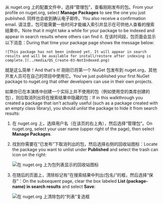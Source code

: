 <span data-ttu-id="4da8c-101">从 nuget.org 上的配置文件中，选择“管理包”，查看刚刚发布的包。</span><span class="sxs-lookup"><span data-stu-id="4da8c-101">From your profile on nuget.org, select **Manage Packages** to see the one you just published.</span></span> <span data-ttu-id="4da8c-102">同样也会收到确认电子邮件。</span><span class="sxs-lookup"><span data-stu-id="4da8c-102">You also receive a confirmation email.</span></span> <span data-ttu-id="4da8c-103">请注意，包可能需要一些时间才能编入索引并显示在可供他人查看的搜索结果中。</span><span class="sxs-lookup"><span data-stu-id="4da8c-103">Note that it might take a while for your package to be indexed and appear in search results where others can find it.</span></span> <span data-ttu-id="4da8c-104">在该时间段，包页面会显示以下消息：</span><span class="sxs-lookup"><span data-stu-id="4da8c-104">During that time your package page shows the message below:</span></span>

    ![This package has not been indexed yet. It will appear in search results and will be available for install/restore after indexing is complete.](../media/QS_Create-03-NotIndexed.png)

<span data-ttu-id="4da8c-105">就是这么简单！</span><span class="sxs-lookup"><span data-stu-id="4da8c-105">And that's it!</span></span> <span data-ttu-id="4da8c-106">刚刚已将第一个 NuGet 包发布到 nuget.org，其他开发人员可在自己的项目中使用它。</span><span class="sxs-lookup"><span data-stu-id="4da8c-106">You've just published your first NuGet package to nuget.org that other developers can use in their own projects.</span></span>

<span data-ttu-id="4da8c-107">如果你已在本演练中创建一个实际上并不使用的包（例如使用空的类库创建的包），则应取消列出将在搜索结果中隐藏的包：</span><span class="sxs-lookup"><span data-stu-id="4da8c-107">If in this walkthrough you created a package that isn't actually useful (such as a package created with an empty class library), you should *unlist* the package to hide it from search results:</span></span>

1. <span data-ttu-id="4da8c-108">在 nuget.org 上，选择用户名（在该页的右上角），然后选择“管理包”。</span><span class="sxs-lookup"><span data-stu-id="4da8c-108">On nuget.org, select your user name (upper right of the page), then select **Manage Packages**.</span></span>

1. <span data-ttu-id="4da8c-109">找到你需要在“已发布”下取消列出的包，然后选择右侧的回收站图标：</span><span class="sxs-lookup"><span data-stu-id="4da8c-109">Locate the package you want to unlist under **Published** and select the trash can icon on the right:</span></span>

    ![在 nuget.org 上为包列表显示的回收站图标](../media/qs_create-vs-03-trash-can.png)

1. <span data-ttu-id="4da8c-111">在随后的页面上，清除标记有“在搜索结果中列出(包名)”的框，然后选择“保存”：</span><span class="sxs-lookup"><span data-stu-id="4da8c-111">On the subsequent page, clear the box labeled **List (package-name) in search results** and select **Save**:</span></span>

    ![在 nuget.org 上清除包的“列表”复选框](../media/qs_create-vs-04-unlist.png)